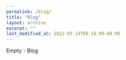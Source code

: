 ```yaml
---
permalink: /blog/
title: "Blog"
layout: archive
excerpt: ""
last_modified_at: 2022-03-14T09:18:00-00:00
---
```


Empty - Blog
